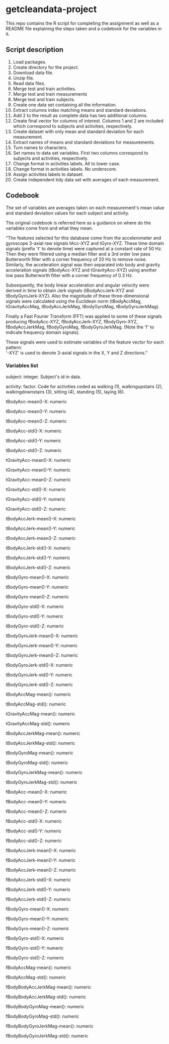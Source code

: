 # getcleandata-project
This repo contains the R script for completing the assignment as well as a README file explaining the steps taken and a codebook for the variables in it.

## Script description

1. Load packages.
2. Create directory for the project.
3. Download data file.
4. Unzip file.
5. Read data files.
6. Merge test and train activities.
7. Merge test and train measurements
8. Merge test and train subjects.
9. Create one data set containing all the information.
10. Extract columns index matching means and standard deviations.
11. Add 2 to the result as complete data has two additional columns.
12. Create final vector for columns of interest. Columns 1 and 2 are included which correspond to subjects and activities, respectively.
13. Create dataset with only mean and standard deviation for each measurement.
14. Extract names of means and standard deviations for measurements.
15. Turn names to characters.
16. Set names to data set variables. First two columns correspond to subjects and activities, respectively.
17. Change format in activities labels. All to lower case.
18. Change format in activities labels. No underscore.
19. Assign activities labels to dataset.
20. Create independent tidy data set with averages of each measurement.

## Codebook

The set of variables are averages taken on each measurement's mean value and standard deviation values for each subject and activity.

The original codebook is referred here as a guidance on where do the variables come from and what they mean.

"The features selected for this database come from the accelerometer and gyroscope 3-axial raw signals tAcc-XYZ and tGyro-XYZ. These time domain signals (prefix 't' to denote time) were captured at a constant rate of 50 Hz. Then they were filtered using a median filter and a 3rd order low pass Butterworth filter with a corner frequency of 20 Hz to remove noise. Similarly, the acceleration signal was then separated into body and gravity acceleration signals (tBodyAcc-XYZ and tGravityAcc-XYZ) using another low pass Butterworth filter with a corner frequency of 0.3 Hz. 

Subsequently, the body linear acceleration and angular velocity were derived in time to obtain Jerk signals (tBodyAccJerk-XYZ and tBodyGyroJerk-XYZ). Also the magnitude of these three-dimensional signals were calculated using the Euclidean norm (tBodyAccMag, tGravityAccMag, tBodyAccJerkMag, tBodyGyroMag, tBodyGyroJerkMag). 

Finally a Fast Fourier Transform (FFT) was applied to some of these signals producing fBodyAcc-XYZ, fBodyAccJerk-XYZ, fBodyGyro-XYZ, fBodyAccJerkMag, fBodyGyroMag, fBodyGyroJerkMag. (Note the 'f' to indicate frequency domain signals). 

These signals were used to estimate variables of the feature vector for each pattern:  
'-XYZ' is used to denote 3-axial signals in the X, Y and Z directions."

### Variables list
subject: integer. Subject's id in data.

activity: factor. Code for activities coded as walking (1), walkingupstairs (2), walkingdownstairs (3), sitting (4), standing (5), laying (6).

tBodyAcc-mean()-X: numeric

tBodyAcc-mean()-Y: numeric

tBodyAcc-mean()-Z: numeric

tBodyAcc-std()-X: numeric

tBodyAcc-std()-Y: numeric

tBodyAcc-std()-Z: numeric

tGravityAcc-mean()-X: numeric

tGravityAcc-mean()-Y: numeric

tGravityAcc-mean()-Z: numeric

tGravityAcc-std()-X: numeric

tGravityAcc-std()-Y: numeric

tGravityAcc-std()-Z: numeric

tBodyAccJerk-mean()-X: numeric

tBodyAccJerk-mean()-Y: numeric

tBodyAccJerk-mean()-Z: numeric

tBodyAccJerk-std()-X: numeric

tBodyAccJerk-std()-Y: numeric

tBodyAccJerk-std()-Z: numeric

tBodyGyro-mean()-X: numeric

tBodyGyro-mean()-Y: numeric

tBodyGyro-mean()-Z: numeric

tBodyGyro-std()-X: numeric

tBodyGyro-std()-Y: numeric

tBodyGyro-std()-Z: numeric

tBodyGyroJerk-mean()-X: numeric

tBodyGyroJerk-mean()-Y: numeric

tBodyGyroJerk-mean()-Z: numeric

tBodyGyroJerk-std()-X: numeric

tBodyGyroJerk-std()-Y: numeric

tBodyGyroJerk-std()-Z: numeric

tBodyAccMag-mean(): numeric

tBodyAccMag-std(): numeric

tGravityAccMag-mean(): numeric

tGravityAccMag-std(): numeric

tBodyAccJerkMag-mean(): numeric

tBodyAccJerkMag-std(): numeric

tBodyGyroMag-mean(): numeric

tBodyGyroMag-std(): numeric

tBodyGyroJerkMag-mean(): numeric

tBodyGyroJerkMag-std(): numeric

fBodyAcc-mean()-X: numeric

fBodyAcc-mean()-Y: numeric

fBodyAcc-mean()-Z: numeric

fBodyAcc-std()-X: numeric

fBodyAcc-std()-Y: numeric

fBodyAcc-std()-Z: numeric

fBodyAccJerk-mean()-X: numeric

fBodyAccJerk-mean()-Y: numeric

fBodyAccJerk-mean()-Z: numeric

fBodyAccJerk-std()-X: numeric

fBodyAccJerk-std()-Y: numeric

fBodyAccJerk-std()-Z: numeric

fBodyGyro-mean()-X: numeric

fBodyGyro-mean()-Y: numeric

fBodyGyro-mean()-Z: numeric

fBodyGyro-std()-X: numeric

fBodyGyro-std()-Y: numeric

fBodyGyro-std()-Z: numeric

fBodyAccMag-mean(): numeric

fBodyAccMag-std(): numeric

fBodyBodyAccJerkMag-mean(): numeric

fBodyBodyAccJerkMag-std(): numeric

fBodyBodyGyroMag-mean(): numeric

fBodyBodyGyroMag-std(): numeric

fBodyBodyGyroJerkMag-mean(): numeric

fBodyBodyGyroJerkMag-std(): numeric
